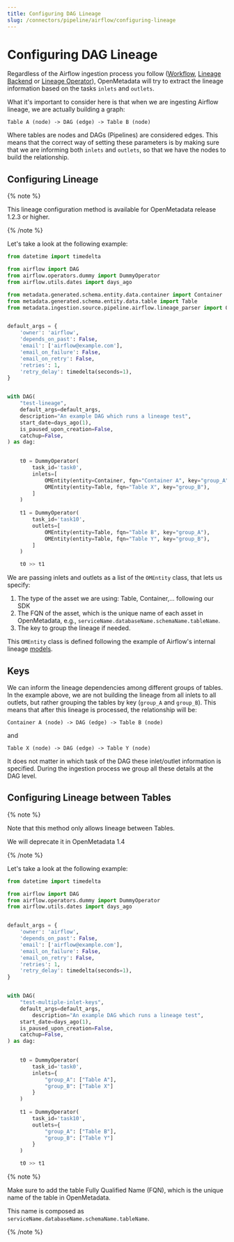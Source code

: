 ```yaml
---
title: Configuring DAG Lineage
slug: /connectors/pipeline/airflow/configuring-lineage
---
```


# Configuring DAG Lineage

Regardless of the Airflow ingestion process you follow ([Workflow](/connectors/pipeline/airflow),
[Lineage Backend](/connectors/pipeline/airflow/lineage-backend) or [Lineage Operator](/connectors/pipeline/airflow/lineage-operator)),
OpenMetadata will try to extract the lineage information based on the tasks `inlets` and `outlets`.

What it's important to consider here is that when we are ingesting Airflow lineage, we are actually building a graph:

```
Table A (node) -> DAG (edge) -> Table B (node)
```

Where tables are nodes and DAGs (Pipelines) are considered edges. This means that the correct way of setting these
parameters is by making sure that we are informing both `inlets` and `outlets`, so that we have the nodes to build
the relationship.

## Configuring Lineage

{% note %}

This lineage configuration method is available for OpenMetadata release 1.2.3 or higher.

{% /note %}

Let's take a look at the following example:

```python
from datetime import timedelta

from airflow import DAG
from airflow.operators.dummy import DummyOperator
from airflow.utils.dates import days_ago

from metadata.generated.schema.entity.data.container import Container
from metadata.generated.schema.entity.data.table import Table
from metadata.ingestion.source.pipeline.airflow.lineage_parser import OMEntity


default_args = {
    'owner': 'airflow',
    'depends_on_past': False,
    'email': ['airflow@example.com'],
    'email_on_failure': False,
    'email_on_retry': False,
    'retries': 1,
    'retry_delay': timedelta(seconds=1),
}


with DAG(
    "test-lineage",
    default_args=default_args,
    description="An example DAG which runs a lineage test",
    start_date=days_ago(1),
    is_paused_upon_creation=False,
    catchup=False,
) as dag:
    

    t0 = DummyOperator(
        task_id='task0',
        inlets=[
            OMEntity(entity=Container, fqn="Container A", key="group_A"),
            OMEntity(entity=Table, fqn="Table X", key="group_B"),
        ]
    )
    
    t1 = DummyOperator(
        task_id='task10',
        outlets=[
            OMEntity(entity=Table, fqn="Table B", key="group_A"),
            OMEntity(entity=Table, fqn="Table Y", key="group_B"),
        ]
    )

    t0 >> t1
```

We are passing inlets and outlets as a list of the `OMEntity` class, that lets us specify:
1. The type of the asset we are using: Table, Container,... following our SDK
2. The FQN of the asset, which is the unique name of each asset in OpenMetadata, e.g., `serviceName.databaseName.schemaName.tableName`.
3. The key to group the lineage if needed.

This `OMEntity` class is defined following the example of Airflow's internal lineage 
[models](https://github.com/apache/airflow/blob/main/airflow/lineage/entities.py).

## Keys

We can inform the lineage dependencies among different groups of tables. In the example above, we are not building the
lineage from all inlets to all outlets, but rather grouping the tables by key (`group_A` and `group_B`).
This means that after this lineage is processed, the relationship will be:

```
Container A (node) -> DAG (edge) -> Table B (node)
```

and

```
Table X (node) -> DAG (edge) -> Table Y (node)
```

It does not matter in which task of the DAG these inlet/outlet information is specified. During the ingestion process we
group all these details at the DAG level.


## Configuring Lineage between Tables

{% note %}

Note that this method only allows lineage between Tables.

We will deprecate it in OpenMetadata 1.4

{% /note %}

Let's take a look at the following example:

```python
from datetime import timedelta

from airflow import DAG
from airflow.operators.dummy import DummyOperator
from airflow.utils.dates import days_ago


default_args = {
    'owner': 'airflow',
    'depends_on_past': False,
    'email': ['airflow@example.com'],
    'email_on_failure': False,
    'email_on_retry': False,
    'retries': 1,
    'retry_delay': timedelta(seconds=1),
}


with DAG(
    "test-multiple-inlet-keys",
    default_args=default_args,
        description="An example DAG which runs a lineage test",
    start_date=days_ago(1),
    is_paused_upon_creation=False,
    catchup=False,
) as dag:
    

    t0 = DummyOperator(
        task_id='task0',
        inlets={
            "group_A": ["Table A"],
            "group_B": ["Table X"]
        }
    )
    
    t1 = DummyOperator(
        task_id='task10',
        outlets={
            "group_A": ["Table B"],
            "group_B": ["Table Y"]
        }
    )

    t0 >> t1
```


{% note %}

Make sure to add the table Fully Qualified Name (FQN), which is the unique name of the table in OpenMetadata.

This name is composed as `serviceName.databaseName.schemaName.tableName`.

{% /note %}
